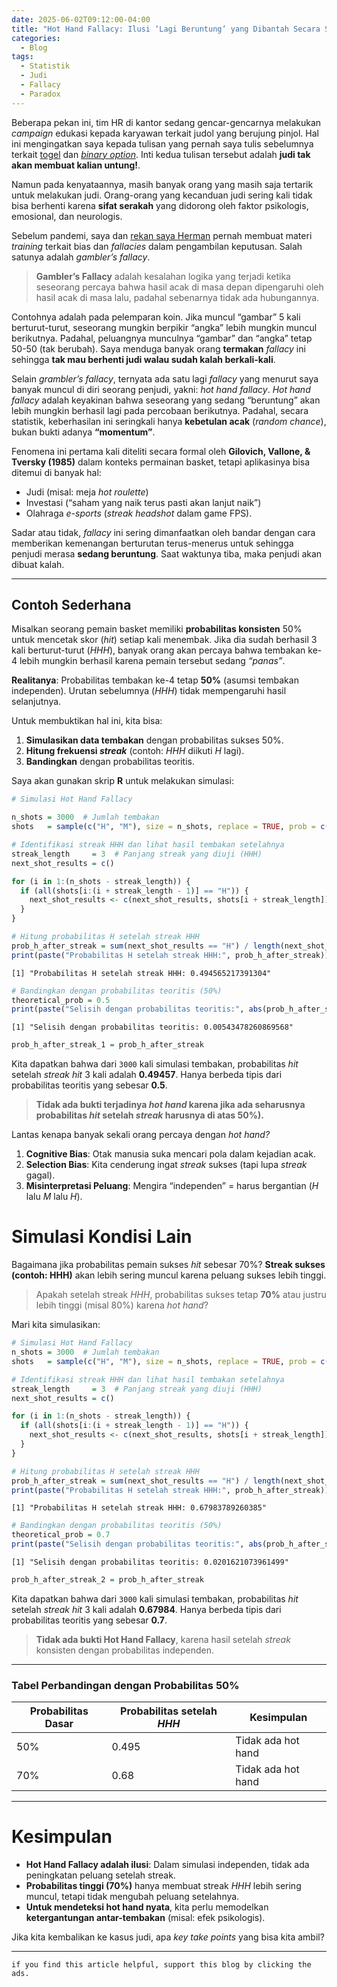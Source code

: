 ```yaml
---
date: 2025-06-02T09:12:00-04:00
title: "Hot Hand Fallacy: Ilusi ‘Lagi Beruntung’ yang Dibantah Secara Statistik"
categories:
  - Blog
tags:
  - Statistik
  - Judi
  - Fallacy
  - Paradox
---
```


Beberapa pekan ini, tim HR di kantor sedang gencar-gencarnya melakukan
*campaign* edukasi kepada karyawan terkait judol yang berujung pinjol.
Hal ini mengingatkan saya kepada tulisan yang pernah saya tulis
sebelumnya terkait [togel](https://ikanx101.com/blog/lotere/) dan
[*binary option*](https://ikanx101.com/blog/bin-omo/). Inti kedua
tulisan tersebut adalah **judi tak akan membuat kalian untung!**.

Namun pada kenyataannya, masih banyak orang yang masih saja tertarik
untuk melakukan judi. Orang-orang yang kecanduan judi sering kali tidak
bisa berhenti karena **sifat serakah** yang didorong oleh faktor
psikologis, emosional, dan neurologis.

Sebelum pandemi, saya dan [rekan saya
Herman](https://www.linkedin.com/in/herman-yosef-paryono-826b2a25/?originalSubdomain=nl)
pernah membuat materi *training* terkait bias dan *fallacies* dalam
pengambilan keputusan. Salah satunya adalah *gambler’s fallacy*.

> **Gambler’s Fallacy** adalah kesalahan logika yang terjadi ketika
> seseorang percaya bahwa hasil acak di masa depan dipengaruhi oleh
> hasil acak di masa lalu, padahal sebenarnya tidak ada hubungannya.

Contohnya adalah pada pelemparan koin. Jika muncul “gambar” 5 kali
berturut-turut, seseorang mungkin berpikir “angka” lebih mungkin muncul
berikutnya. Padahal, peluangnya munculnya “gambar” dan “angka” tetap
50-50 (tak berubah). Saya menduga banyak orang **termakan** *fallacy*
ini sehingga **tak mau berhenti judi walau sudah kalah berkali-kali**.

Selain *grambler’s fallacy*, ternyata ada satu lagi *fallacy* yang
menurut saya banyak muncul di diri seorang penjudi, yakni: *hot hand
fallacy*. *Hot hand fallacy* adalah keyakinan bahwa seseorang yang
sedang “beruntung” akan lebih mungkin berhasil lagi pada percobaan
berikutnya. Padahal, secara statistik, keberhasilan ini seringkali hanya
**kebetulan acak** (*random chance*), bukan bukti adanya **“momentum”**.

Fenomena ini pertama kali diteliti secara formal oleh **Gilovich,
Vallone, & Tversky (1985)** dalam konteks permainan basket, tetapi
aplikasinya bisa ditemui di banyak hal:

- Judi (misal: meja *hot roulette*)  
- Investasi (“saham yang naik terus pasti akan lanjut naik”)  
- Olahraga *e-sports* (*streak headshot* dalam game FPS).

Sadar atau tidak, *fallacy* ini sering dimanfaatkan oleh bandar dengan
cara memberikan kemenangan berturutan terus-menerus untuk sehingga
penjudi merasa **sedang beruntung**. Saat waktunya tiba, maka penjudi
akan dibuat kalah.

------------------------------------------------------------------------

## Contoh Sederhana

Misalkan seorang pemain basket memiliki **probabilitas konsisten** 50%
untuk mencetak skor (*hit*) setiap kali menembak. Jika dia sudah
berhasil 3 kali berturut-turut (*HHH*), banyak orang akan percaya bahwa
tembakan ke-4 lebih mungkin berhasil karena pemain tersebut sedang
*“panas”*.

**Realitanya**: Probabilitas tembakan ke-4 tetap **50%** (asumsi
tembakan independen). Urutan sebelumnya (*HHH*) tidak mempengaruhi hasil
selanjutnya.

Untuk membuktikan hal ini, kita bisa:

1.  **Simulasikan data tembakan** dengan probabilitas sukses 50%.  
2.  **Hitung frekuensi *streak*** (contoh: *HHH* diikuti *H* lagi).  
3.  **Bandingkan** dengan probabilitas teoritis.

Saya akan gunakan skrip **R** untuk melakukan simulasi:

``` r
# Simulasi Hot Hand Fallacy

n_shots = 3000  # Jumlah tembakan
shots   = sample(c("H", "M"), size = n_shots, replace = TRUE, prob = c(0.5, 0.5))  # H = Hit, M = Miss

# Identifikasi streak HHH dan lihat hasil tembakan setelahnya
streak_length     = 3  # Panjang streak yang diuji (HHH)
next_shot_results = c()

for (i in 1:(n_shots - streak_length)) {
  if (all(shots[i:(i + streak_length - 1)] == "H")) {
    next_shot_results <- c(next_shot_results, shots[i + streak_length])
  }
}

# Hitung probabilitas H setelah streak HHH
prob_h_after_streak = sum(next_shot_results == "H") / length(next_shot_results)
print(paste("Probabilitas H setelah streak HHH:", prob_h_after_streak))
```

    [1] "Probabilitas H setelah streak HHH: 0.494565217391304"

``` r
# Bandingkan dengan probabilitas teoritis (50%)
theoretical_prob = 0.5
print(paste("Selisih dengan probabilitas teoritis:", abs(prob_h_after_streak - theoretical_prob)))
```

    [1] "Selisih dengan probabilitas teoritis: 0.00543478260869568"

``` r
prob_h_after_streak_1 = prob_h_after_streak
```

Kita dapatkan bahwa dari `3000` kali simulasi tembakan, probabilitas
*hit* setelah *streak* *hit* 3 kali adalah **0.49457**. Hanya berbeda
tipis dari probabilitas teoritis yang sebesar **0.5**.

> **Tidak ada bukti terjadinya *hot hand* karena jika ada seharusnya
> probabilitas *hit* setelah *streak* harusnya di atas 50%).**

Lantas kenapa banyak sekali orang percaya dengan *hot hand?*

1.  **Cognitive Bias**: Otak manusia suka mencari pola dalam kejadian
    acak.  
2.  **Selection Bias**: Kita cenderung ingat *streak* sukses (tapi lupa
    *streak* gagal).  
3.  **Misinterpretasi Peluang**: Mengira “independen” = harus bergantian
    (*H* lalu *M* lalu *H*).

# Simulasi Kondisi Lain

Bagaimana jika probabilitas pemain sukses *hit* sebesar 70%? **Streak
sukses (contoh: HHH)** akan lebih sering muncul karena peluang sukses
lebih tinggi.

> Apakah setelah streak *HHH*, probabilitas sukses tetap **70%** atau
> justru lebih tinggi (misal 80%) karena *hot hand*?

Mari kita simulasikan:

``` r
# Simulasi Hot Hand Fallacy
n_shots = 3000  # Jumlah tembakan
shots   = sample(c("H", "M"), size = n_shots, replace = TRUE, prob = c(0.7, 0.3))  # H = Hit, M = Miss

# Identifikasi streak HHH dan lihat hasil tembakan setelahnya
streak_length     = 3  # Panjang streak yang diuji (HHH)
next_shot_results = c()

for (i in 1:(n_shots - streak_length)) {
  if (all(shots[i:(i + streak_length - 1)] == "H")) {
    next_shot_results <- c(next_shot_results, shots[i + streak_length])
  }
}

# Hitung probabilitas H setelah streak HHH
prob_h_after_streak = sum(next_shot_results == "H") / length(next_shot_results)
print(paste("Probabilitas H setelah streak HHH:", prob_h_after_streak))
```

    [1] "Probabilitas H setelah streak HHH: 0.67983789260385"

``` r
# Bandingkan dengan probabilitas teoritis (50%)
theoretical_prob = 0.7
print(paste("Selisih dengan probabilitas teoritis:", abs(prob_h_after_streak - theoretical_prob)))
```

    [1] "Selisih dengan probabilitas teoritis: 0.0201621073961499"

``` r
prob_h_after_streak_2 = prob_h_after_streak
```

Kita dapatkan bahwa dari `3000` kali simulasi tembakan, probabilitas
*hit* setelah *streak* *hit* 3 kali adalah **0.67984**. Hanya berbeda
tipis dari probabilitas teoritis yang sebesar **0.7**.

> **Tidak ada bukti Hot Hand Fallacy**, karena hasil setelah *streak*
> konsisten dengan probabilitas independen.

------------------------------------------------------------------------

### Tabel Perbandingan dengan Probabilitas 50%

| Probabilitas Dasar | Probabilitas setelah *HHH* | Kesimpulan         |
|--------------------|----------------------------|--------------------|
| 50%                | 0.495                      | Tidak ada hot hand |
| 70%                | 0.68                       | Tidak ada hot hand |

------------------------------------------------------------------------

# Kesimpulan

- **Hot Hand Fallacy adalah ilusi**: Dalam simulasi independen, tidak
  ada peningkatan peluang setelah streak.
- **Probabilitas tinggi (70%)** hanya membuat streak *HHH* lebih sering
  muncul, tetapi tidak mengubah peluang setelahnya.
- **Untuk mendeteksi hot hand nyata**, kita perlu memodelkan
  **ketergantungan antar-tembakan** (misal: efek psikologis).

Jika kita kembalikan ke kasus judi, apa *key take points* yang bisa kita
ambil?

------------------------------------------------------------------------

`if you find this article helpful, support this blog by clicking the ads.`
